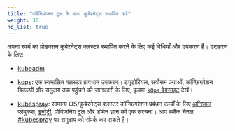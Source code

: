 ```yaml
---
title: "परिनियोजन टूल के साथ कुबेरनेट्स स्थापित करे"
weight: 30
no_list: true
---
```


अपना स्वयं का प्रोडक्शन कुबेरनेट्स क्लस्टर स्थापित करने के लिए कई विधियाँ और उपकरण है। उदाहरण के लिए:

- [kubeadm](/docs/setup/production-environment/tools/kubeadm/)

- [kops](https://kops.sigs.k8s.io/): एक स्वचालित क्लस्टर प्रावधान उपकरण। ट्यूटोरियल, सर्वोत्तम प्रथाओं, कॉन्फ़िगरेशन विकल्पों और समुदाय तक पहुंचने की जानकारी के लिए, कृपया [`kOps` वेबसाइट](https://kops.sigs.k8s.io/) देखें।

- [kubespray](https://kubespray.io/): सामान्य OS/कुबेरनेट्स क्लस्टर कॉन्फ़िगरेशन प्रबंधन कार्यों के लिए [अन्सिबल](https://docs.ansible.com/) प्लेबुकस, [इन्वेंट्री](https://github.com/kubernetes-sigs/kubespray/blob/master/docs/ansible.md#inventory), प्रोविजनिंग टूल और डोमेन ज्ञान की एक संरचना। आप स्लैक चैनल [#kubespray](https://kubernetes.slack.com/messages/kubespray/) पर समुदाय को संपर्क कर सकते है।